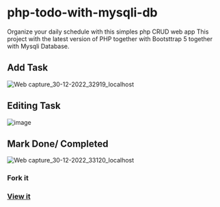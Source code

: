# php-todo-with-mysqli-db
Organize your daily schedule with this simples php CRUD web app
This project with the latest version of PHP together with Bootsttrap 5 together with Mysqli Database.

## Add Task
![Web capture_30-12-2022_32919_localhost](https://user-images.githubusercontent.com/71665600/210034258-8350a111-4722-46aa-b2c4-c9169f2685de.jpeg)

## Editing Task
![image](https://user-images.githubusercontent.com/71665600/210034353-ddf263f8-f80a-4b7d-add4-b0c2f73060f4.png)

## Mark Done/ Completed
![Web capture_30-12-2022_33120_localhost](https://user-images.githubusercontent.com/71665600/210034332-42419c0e-52e6-4bf2-84d9-b7ad2805065d.jpeg)

### Fork it

### [View it]()
